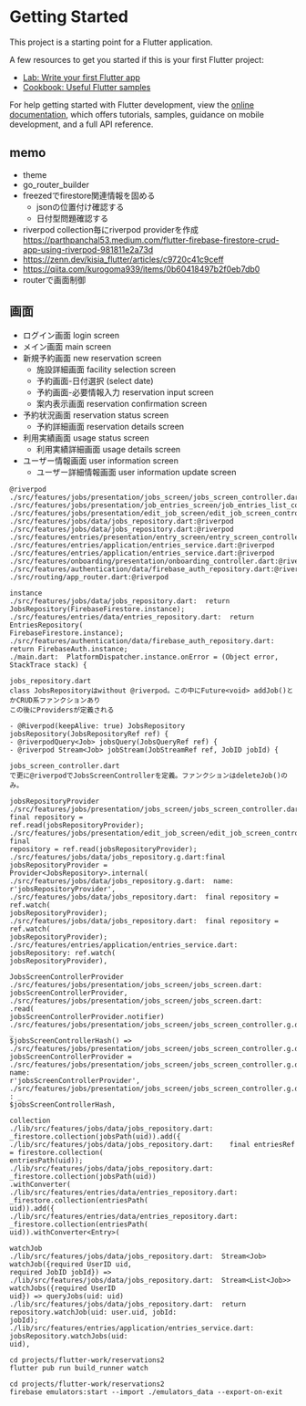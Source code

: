 # Getting Started

This project is a starting point for a Flutter application.

A few resources to get you started if this is your first Flutter project:

- [Lab: Write your first Flutter app](https://docs.flutter.dev/get-started/codelab)
- [Cookbook: Useful Flutter samples](https://docs.flutter.dev/cookbook)

For help getting started with Flutter development, view the
[online documentation](https://docs.flutter.dev/), which offers tutorials,
samples, guidance on mobile development, and a full API reference.

## memo

- theme
- go_router_builder
- freezedでfirestore関連情報を固める
  - jsonの位置付け確認する
  - 日付型問題確認する
- riverpod
  collection毎にriverpod providerを作成
  <https://parthpanchal53.medium.com/flutter-firebase-firestore-crud-app-using-riverpod-981811e2a73d>
- <https://zenn.dev/kisia_flutter/articles/c9720c41c9ceff>
- <https://qiita.com/kurogoma939/items/0b60418497b2f0eb7db0>
- routerで画面制御

## 画面

- ログイン画面 login screen
- メイン画面 main screen
- 新規予約画面 new reservation screen
  - 施設詳細画面 facility selection screen
  - 予約画面-日付選択 (select date)
  - 予約画面-必要情報入力 reservation input screen
  - 案内表示画面 reservation confirmation screen
- 予約状況画面 reservation status screen
  - 予約詳細画面 reservation details screen
- 利用実績画面 usage status screen
  - 利用実績詳細画面 usage details screen
- ユーザー情報画面 user information screen
  - ユーザー詳細情報画面 user information update screen

```text
@riverpod
./src/features/jobs/presentation/jobs_screen/jobs_screen_controller.dart:@riverpod
./src/features/jobs/presentation/job_entries_screen/job_entries_list_controller.dart:@riverpod
./src/features/jobs/presentation/edit_job_screen/edit_job_screen_controller.dart:@riverpod
./src/features/jobs/data/jobs_repository.dart:@riverpod
./src/features/jobs/data/jobs_repository.dart:@riverpod
./src/features/entries/presentation/entry_screen/entry_screen_controller.dart:@riverpod
./src/features/entries/application/entries_service.dart:@riverpod
./src/features/entries/application/entries_service.dart:@riverpod
./src/features/onboarding/presentation/onboarding_controller.dart:@riverpod
./src/features/authentication/data/firebase_auth_repository.dart:@riverpod
./src/routing/app_router.dart:@riverpod

instance
./src/features/jobs/data/jobs_repository.dart:  return JobsRepository(FirebaseFirestore.instance);
./src/features/entries/data/entries_repository.dart:  return EntriesRepository(
FirebaseFirestore.instance);
./src/features/authentication/data/firebase_auth_repository.dart:  return FirebaseAuth.instance;
./main.dart:  PlatformDispatcher.instance.onError = (Object error, StackTrace stack) {

jobs_repository.dart
class JobsRepositoryはwithout @riverpod。この中にFuture<void> addJob()とかCRUD系ファンクションあり
この後にProvidersが定義される

- @Riverpod(keepAlive: true) JobsRepository jobsRepository(JobsRepositoryRef ref) {
- @riverpodQuery<Job> jobsQuery(JobsQueryRef ref) {
- @riverpod Stream<Job> jobStream(JobStreamRef ref, JobID jobId) {

jobs_screen_controller.dart
で更に@riverpodでJobsScreenControllerを定義。ファンクションはdeleteJob()のみ。

jobsRepositoryProvider
./src/features/jobs/presentation/jobs_screen/jobs_screen_controller.dart:    final repository =
ref.read(jobsRepositoryProvider);
./src/features/jobs/presentation/edit_job_screen/edit_job_screen_controller.dart:    final
repository = ref.read(jobsRepositoryProvider);
./src/features/jobs/data/jobs_repository.g.dart:final jobsRepositoryProvider =
Provider<JobsRepository>.internal(
./src/features/jobs/data/jobs_repository.g.dart:  name: r'jobsRepositoryProvider',
./src/features/jobs/data/jobs_repository.dart:  final repository = ref.watch(
jobsRepositoryProvider);
./src/features/jobs/data/jobs_repository.dart:  final repository = ref.watch(
jobsRepositoryProvider);
./src/features/entries/application/entries_service.dart:    jobsRepository: ref.watch(
jobsRepositoryProvider),

JobsScreenControllerProvider
./src/features/jobs/presentation/jobs_screen/jobs_screen.dart:
jobsScreenControllerProvider,
./src/features/jobs/presentation/jobs_screen/jobs_screen.dart:                    .read(
jobsScreenControllerProvider.notifier)
./src/features/jobs/presentation/jobs_screen/jobs_screen_controller.g.dart:String _
$jobsScreenControllerHash() =>
./src/features/jobs/presentation/jobs_screen/jobs_screen_controller.g.dart:final
jobsScreenControllerProvider =
./src/features/jobs/presentation/jobs_screen/jobs_screen_controller.g.dart:  name:
r'jobsScreenControllerProvider',
./src/features/jobs/presentation/jobs_screen/jobs_screen_controller.g.dart:      : _
$jobsScreenControllerHash,

collection
./lib/src/features/jobs/data/jobs_repository.dart:      _firestore.collection(jobsPath(uid)).add({
./lib/src/features/jobs/data/jobs_repository.dart:    final entriesRef = firestore.collection(
entriesPath(uid));
./lib/src/features/jobs/data/jobs_repository.dart:      _firestore.collection(jobsPath(uid))
.withConverter(
./lib/src/features/entries/data/entries_repository.dart:      _firestore.collection(entriesPath(
uid)).add({
./lib/src/features/entries/data/entries_repository.dart:        _firestore.collection(entriesPath(
uid)).withConverter<Entry>(

watchJob
./lib/src/features/jobs/data/jobs_repository.dart:  Stream<Job> watchJob({required UserID uid,
required JobID jobId}) =>
./lib/src/features/jobs/data/jobs_repository.dart:  Stream<List<Job>> watchJobs({required UserID
uid}) => queryJobs(uid: uid)
./lib/src/features/jobs/data/jobs_repository.dart:  return repository.watchJob(uid: user.uid, jobId:
jobId);
./lib/src/features/entries/application/entries_service.dart:        jobsRepository.watchJobs(uid:
uid),

cd projects/flutter-work/reservations2
flutter pub run build_runner watch

cd projects/flutter-work/reservations2
firebase emulators:start --import ./emulators_data --export-on-exit
```
